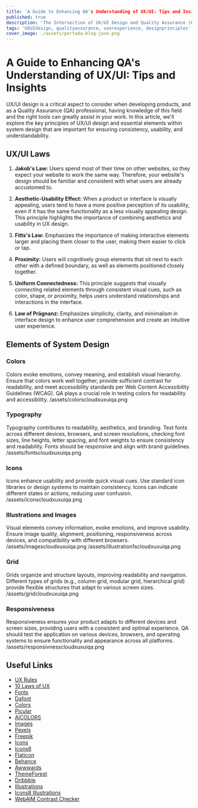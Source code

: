 ```yaml
---
title: 'A Guide to Enhancing QA's Understanding of UX/UI: Tips and Insights'
published: true
description: 'The Intersection of UX/UI Design and Quality Assurance (QA). User Experience (UX) and User Interface (UI) design are integral aspects of product development that profoundly influence user satisfaction and product success. As a Quality Assurance (QA) professional, understanding the principles of UX/UI design and how they impact your work is essential. In this article, we will delve into the key UX/UI laws and explore critical elements within system design. By gaining insights into these principles and elements, QAs can effectively identify inconsistencies, ensure user-friendly interfaces, and contribute to the overall success of the product. Join us on this journey through the world of UX/UI design, where form meets function, and usability reigns supreme.'
tags: 'UXUIdesign, qualityassurance, userexperience, designprinciples'
cover_image: ./assets/portada-blog-jose.png
---
```


# A Guide to Enhancing QA's Understanding of UX/UI: Tips and Insights

UX/UI design is a critical aspect to consider when developing products, and as a Quality Assurance (QA) professional, having knowledge of this field and the right tools can greatly assist in your work. In this article, we'll explore the key principles of UX/UI design and essential elements within system design that are important for ensuring consistency, usability, and understandability.

## UX/UI Laws

1. **Jakob's Law:** Users spend most of their time on other websites, so they expect your website to work the same way. Therefore, your website's design should be familiar and consistent with what users are already accustomed to.

2. **Aesthetic-Usability Effect:** When a product or interface is visually appealing, users tend to have a more positive perception of its usability, even if it has the same functionality as a less visually appealing design. This principle highlights the importance of combining aesthetics and usability in UX design.

3. **Fitts's Law:** Emphasizes the importance of making interactive elements larger and placing them closer to the user, making them easier to click or tap.

4. **Proximity:** Users will cognitively group elements that sit next to each other with a defined boundary, as well as elements positioned closely together.

5. **Uniform Connectedness:** This principle suggests that visually connecting related elements through consistent visual cues, such as color, shape, or proximity, helps users understand relationships and interactions in the interface.

6. **Law of Prägnanz:** Emphasizes simplicity, clarity, and minimalism in interface design to enhance user comprehension and create an intuitive user experience.

## Elements of System Design

### Colors

Colors evoke emotions, convey meaning, and establish visual hierarchy. Ensure that colors work well together, provide sufficient contrast for readability, and meet accessibility standards per Web Content Accessibility Guidelines (WCAG). QA plays a crucial role in testing colors for readability and accessibility.
/assets/colorscloudxuxuiqa.png

### Typography

Typography contributes to readability, aesthetics, and branding. Test fonts across different devices, browsers, and screen resolutions, checking font sizes, line heights, letter spacing, and font weights to ensure consistency and readability. Fonts should be responsive and align with brand guidelines.
/assets/fontscloudxuxuiqa.png

### Icons

Icons enhance usability and provide quick visual cues. Use standard icon libraries or design systems to maintain consistency. Icons can indicate different states or actions, reducing user confusion.
/assets/iconscloudxuxuiqa.png

### Illustrations and Images

Visual elements convey information, evoke emotions, and improve usability. Ensure image quality, alignment, positioning, responsiveness across devices, and compatibility with different browsers.
/assets/imagescloudxuxuiqa.png
/assets/illustration1scloudxuxuiqa.png

### Grid

Grids organize and structure layouts, improving readability and navigation. Different types of grids (e.g., column grid, modular grid, hierarchical grid) provide flexible structures that adapt to various screen sizes.
/assets/gridcloudxuxuiqa.png

### Responsiveness

Responsiveness ensures your product adapts to different devices and screen sizes, providing users with a consistent and optimal experience. QA should test the application on various devices, browsers, and operating systems to ensure functionality and appearance across all platforms.
/assets/responsivnesscloudxuxuiqa.png


## Useful Links

- [UX Rules](https://lawsofux.com/)
- [10 Laws of UX](https://uizard.io/blog/10-laws-of-ux-you-need-to-know/)
- [Fonts](https://fonts.google.com/)
- [Dafont](https://www.dafont.com/)
- [Colors](https://colors.eva.design/)
- [Picular](https://picular.co/)
- [AICOLORS](https://aicolors.co/)
- [Images](https://unsplash.com/)
- [Pexels](https://www.pexels.com/)
- [Freepik](https://www.freepik.com/popular-photos)
- [Icons](https://freeicons.io/)
- [Icons8](https://icons8.com/)
- [Flaticon](https://www.flaticon.com/)
- [Behance](https://www.behance.net/)
- [Awwwards](https://www.awwwards.com/)
- [ThemeForest](https://themeforest.net/)
- [Dribbble](https://dribbble.com/search/ux)
- [Illustrations](https://www.freepik.com/vectors/illustrations)
- [Icons8 Illustrations](https://icons8.com/illustrations)
- [WebAIM Contrast Checker](https://webaim.org/resources/contrastchecker/)


